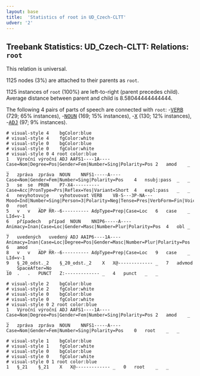 ```yaml
---
layout: base
title:  'Statistics of root in UD_Czech-CLTT'
udver: '2'
---
```


## Treebank Statistics: UD_Czech-CLTT: Relations: `root`

This relation is universal.

1125 nodes (3%) are attached to their parents as `root`.

1125 instances of `root` (100%) are left-to-right (parent precedes child).
Average distance between parent and child is 8.58044444444444.

The following 4 pairs of parts of speech are connected with `root`: -<tt><a href="cs_cltt-pos-VERB.html">VERB</a></tt> (729; 65% instances), -<tt><a href="cs_cltt-pos-NOUN.html">NOUN</a></tt> (169; 15% instances), -<tt><a href="cs_cltt-pos-X.html">X</a></tt> (130; 12% instances), -<tt><a href="cs_cltt-pos-ADJ.html">ADJ</a></tt> (97; 9% instances).


~~~ conllu
# visual-style 4	bgColor:blue
# visual-style 4	fgColor:white
# visual-style 0	bgColor:blue
# visual-style 0	fgColor:white
# visual-style 0 4 root	color:blue
1	Výroční	výroční	ADJ	AAFS1----1A----	Case=Nom|Degree=Pos|Gender=Fem|Number=Sing|Polarity=Pos	2	amod	_	_
2	zpráva	zpráva	NOUN	NNFS1-----A----	Case=Nom|Gender=Fem|Number=Sing|Polarity=Pos	4	nsubj:pass	_	_
3	se	se	PRON	P7-X4----------	Case=Acc|PronType=Prs|Reflex=Yes|Variant=Short	4	expl:pass	_	_
4	nevyhotovuje	vyhotovovat	VERB	VB-S---3P-NA---	Mood=Ind|Number=Sing|Person=3|Polarity=Neg|Tense=Pres|VerbForm=Fin|Voice=Act	0	root	_	_
5	v	v	ADP	RR--6----------	AdpType=Prep|Case=Loc	6	case	_	LId=v-1
6	případech	případ	NOUN	NNIP6-----A----	Animacy=Inan|Case=Loc|Gender=Masc|Number=Plur|Polarity=Pos	4	obl	_	_
7	uvedených	uvedený	ADJ	AAIP6----1A----	Animacy=Inan|Case=Loc|Degree=Pos|Gender=Masc|Number=Plur|Polarity=Pos	6	amod	_	_
8	v	v	ADP	RR--6----------	AdpType=Prep|Case=Loc	9	case	_	LId=v-1
9	§_20_odst._2	§_20_odst._2	X	X@-------------	_	7	advmod	_	SpaceAfter=No
10	.	.	PUNCT	Z:-------------	_	4	punct	_	_

~~~


~~~ conllu
# visual-style 2	bgColor:blue
# visual-style 2	fgColor:white
# visual-style 0	bgColor:blue
# visual-style 0	fgColor:white
# visual-style 0 2 root	color:blue
1	Výroční	výroční	ADJ	AAFS1----1A----	Case=Nom|Degree=Pos|Gender=Fem|Number=Sing|Polarity=Pos	2	amod	_	_
2	zpráva	zpráva	NOUN	NNFS1-----A----	Case=Nom|Gender=Fem|Number=Sing|Polarity=Pos	0	root	_	_

~~~


~~~ conllu
# visual-style 1	bgColor:blue
# visual-style 1	fgColor:white
# visual-style 0	bgColor:blue
# visual-style 0	fgColor:white
# visual-style 0 1 root	color:blue
1	§_21	§_21	X	X@-------------	_	0	root	_	_

~~~


